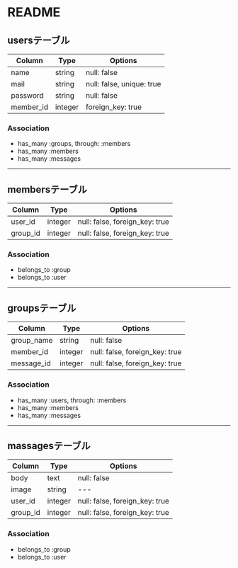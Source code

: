 # README

## usersテーブル

|Column|Type|Options|
|------|----|-------|
|name|string|null: false|
|mail|string|null: false, unique: true|
|password|string|null: false|
|member_id|integer|foreign_key: true|

### Association
- has_many :groups, through: :members
- has_many :members
- has_many :messages

---

## membersテーブル

|Column|Type|Options|
|------|----|-------|
|user_id|integer|null: false, foreign_key: true|
|group_id|integer|null: false, foreign_key: true|

### Association
- belongs_to :group
- belongs_to :user

---

## groupsテーブル

|Column|Type|Options|
|------|----|-------|
|group_name|string|null: false|
|member_id|integer|null: false, foreign_key: true|
|message_id|integer|null: false, foreign_key: true|

### Association
- has_many :users, through: :members
- has_many :members
- has_many :messages

---

## massagesテーブル

|Column|Type|Options|
|------|----|-------|
|body|text|null: false|
|image|string|---|
|user_id|integer|null: false, foreign_key: true|
|group_id|integer|null: false, foreign_key: true|

### Association
- belongs_to :group
- belongs_to :user
